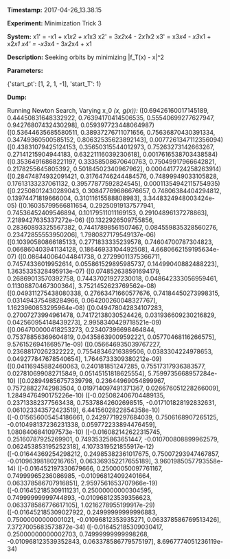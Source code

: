 **Timestamp:** 2017-04-26_13.38.15

**Experiment:** Minimization Trick 3

**System:**
x1' = -x1 + x1*x2 + x1*x3 
x2' = 3*x2*x4 - 2*x1*x2 
x3' = x3*x4 - x3*x1 + x2*x1 
x4' = -x3*x4 - 3*x2*x4 + x1 


**Description:** Seeking orbits by minimizing |f_T(x) - x|^2

**Parameters:**

{'start_pt': [1, 2, 1, -1], 'start_T': 1}

**Dump:**

Running Newton Search, Varying x_0
*(x, g(x)):*
([0.69426160017145189, 0.44450831648332922, 0.76394170414506535, 0.55540699277627947, 0.94276807432430298], 0.059397723448064987)
([0.53644635685580511, 0.38937276711071656, 0.75636870430391334, 0.34749360500585152, 0.80632535623892143], 0.0077261347112356094)
([0.43831079425124153, 0.35650315544012973, 0.75263273142663267, 0.27141215904944183, 0.63221116039230618], 0.0017616538703438584)
([0.35364916868221197, 0.33358508670640763, 0.75049917966642821, 0.2178255645805392, 0.50184502340967962], 0.0004417724258263914)
([0.28474874932091421, 0.31764746244484576, 0.74899949033105828, 0.17613133237061132, 0.39577877592824545], 0.00011354942115754935)
([0.22508012430289043, 0.30847769686676657, 0.74806384404294812, 0.13974471819666004, 0.31011615588808983], 3.3448324948003424e-05)
([0.16035799566811654, 0.29250919137577941, 0.74536452409546894, 0.10179511011169153, 0.29104896137278863], 7.2189427635337272e-06)
([0.1322926509755856, 0.28360893325567382, 0.74417898561507467, 0.084559835328560276, 0.23472855553950206], 1.7980827179549137e-06)
([0.10390580866185133, 0.2771833335239578, 0.74604700787304823, 0.066860403941134128, 0.18646933104492508], 4.6680662159195634e-07)
([0.086440064044841738, 0.27299011375366711, 0.74574336019952614, 0.055861529895985737, 0.14499040882488223], 1.3635335328495913e-07)
([0.074852638591694179, 0.26869013570392758, 0.74437021927230018, 0.048642333056959461, 0.11308870467300364], 3.7521452623769562e-08)
([0.049311275438080338, 0.27663471660577676, 0.74184450273998315, 0.031494375488284966, 0.064200260048327767], 1.1623960853295964e-08)
([0.049478042834107283, 0.27007273994961478, 0.74172138030524426, 0.031936609230216829, 0.042560954148439273], 2.9958340429718521e-09)
([0.064700000418253273, 0.23407396698464844, 0.75378856369604819, 0.04358639009592221, 0.05770468116266575], 9.5761526941669571e-09)
([0.056646935039767227, 0.23688170262322222, 0.75548346216389506, 0.0383304224978653, 0.049277847678540654], 1.7646733309380212e-09)
([0.04116945882460063, 0.240181851247285, 0.75517317936383577, 0.027810699082715849, 0.05145151818625554], 5.7599735668957284e-10)
([0.028949856757339798, 0.23644969054899967, 0.75728822742983504, 0.019714097491371367, 0.026676051228266009], 1.2849476490175226e-10)
([-0.025082406704489135, 0.23713382377563438, 0.75378842602698515, -0.017101828192832631, 0.061023343572423519], 6.4415602822854358e-10)
([-0.015656005454186661, 0.24297719297684039, 0.7506168907265125, -0.010498137236231338, 0.059772233894476459], 1.0808406841097573e-10)
([-0.016082142622315745, 0.25160787925269901, 0.74935325863651447, -0.010700808899962579, 0.062453853195252318], 4.1073319521855917e-12)
([-0.01644369254298212, 0.24985382361017675, 0.75007293947467857, -0.010963981802167651, 0.063369352217655189], 3.9601985057793558e-14)
([-0.016452197330679666, 0.25000050097761167, 0.74999965236086985, -0.010968124092401664, 0.063378586707916851], 2.9597561653707966e-19)
([-0.016452185309111231, 0.25000000000304595, 0.74999999999744893, -0.010968123539356623, 0.063378586776617105], 1.0216278955199917e-29)
([-0.016452185309027922, 0.24999999999996883, 0.75000000000001021, -0.01096812353935271, 0.063378586769513426], 7.3727005683573872e-34)
([-0.016452185309030417, 0.25000000000002703, 0.74999999999998268, -0.010968123539352843, 0.063378586779575197], 8.6967774051236119e-34)